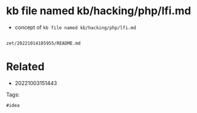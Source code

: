 # kb file named kb/hacking/php/lfi.md

- concept of `kb file named kb/hacking/php/lfi.md`

```
```

` zet/20221014185955/README.md `

# Related

- 20221003151443

Tags:

    #idea
